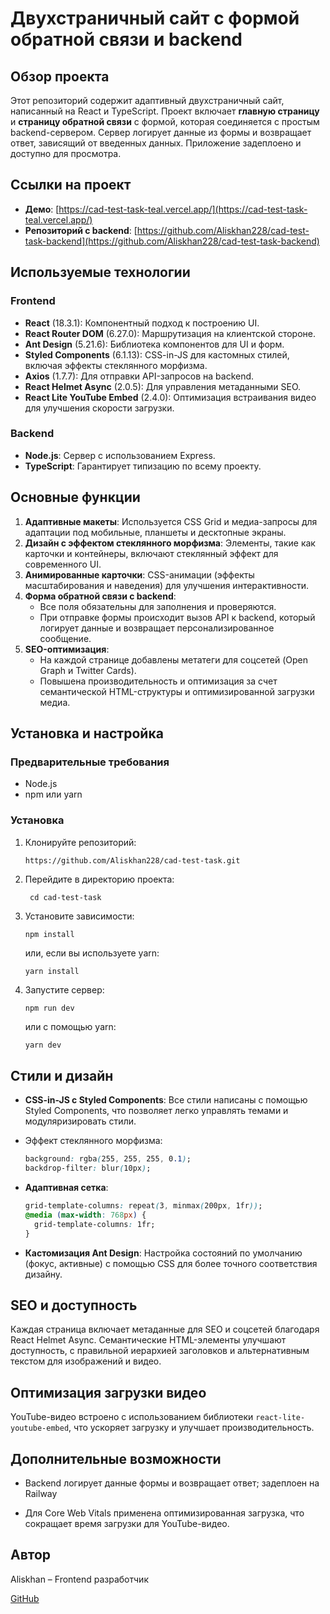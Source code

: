 # Двухстраничный сайт с формой обратной связи и backend

## Обзор проекта

Этот репозиторий содержит адаптивный двухстраничный сайт, написанный на React и TypeScript. Проект включает **главную страницу** и **страницу обратной связи** с формой, которая соединяется с простым backend-сервером. Сервер логирует данные из формы и возвращает ответ, зависящий от введенных данных. Приложение задеплоено и доступно для просмотра.

## Ссылки на проект

- **Демо**: [https://cad-test-task-teal.vercel.app/](https://cad-test-task-teal.vercel.app/)
- **Репозиторий с backend**: [https://github.com/Aliskhan228/cad-test-task-backend](https://github.com/Aliskhan228/cad-test-task-backend)

## Используемые технологии

### Frontend

- **React** (18.3.1): Компонентный подход к построению UI.
- **React Router DOM** (6.27.0): Маршрутизация на клиентской стороне.
- **Ant Design** (5.21.6): Библиотека компонентов для UI и форм.
- **Styled Components** (6.1.13): CSS-in-JS для кастомных стилей, включая эффекты стеклянного морфизма.
- **Axios** (1.7.7): Для отправки API-запросов на backend.
- **React Helmet Async** (2.0.5): Для управления метаданными SEO.
- **React Lite YouTube Embed** (2.4.0): Оптимизация встраивания видео для улучшения скорости загрузки.

### Backend

- **Node.js**: Сервер с использованием Express.
- **TypeScript**: Гарантирует типизацию по всему проекту.

## Основные функции

1. **Адаптивные макеты**: Используется CSS Grid и медиа-запросы для адаптации под мобильные, планшеты и десктопные экраны.
2. **Дизайн с эффектом стеклянного морфизма**: Элементы, такие как карточки и контейнеры, включают стеклянный эффект для современного UI.
3. **Анимированные карточки**: CSS-анимации (эффекты масштабирования и наведения) для улучшения интерактивности.
4. **Форма обратной связи с backend**:
   - Все поля обязательны для заполнения и проверяются.
   - При отправке формы происходит вызов API к backend, который логирует данные и возвращает персонализированное сообщение.
5. **SEO-оптимизация**:
   - На каждой странице добавлены метатеги для соцсетей (Open Graph и Twitter Cards).
   - Повышена производительность и оптимизация за счет семантической HTML-структуры и оптимизированной загрузки медиа.

## Установка и настройка

### Предварительные требования

- Node.js
- npm или yarn

### Установка

1. Клонируйте репозиторий:

   ```bash
   https://github.com/Aliskhan228/cad-test-task.git
   ```

2. Перейдите в директорию проекта:

   ```
    cd cad-test-task
   ```

3. Установите зависимости:

   ```
   npm install
   ```

   или, если вы используете yarn:

   ```
   yarn install
   ```

4. Запустите сервер:

   ```
   npm run dev
   ```

   или с помощью yarn:

   ```
   yarn dev
   ```

## Стили и дизайн

- **CSS-in-JS с Styled Components**: Все стили написаны с помощью Styled Components, что позволяет легко управлять темами и модуляризировать стили.

- Эффект стеклянного морфизма:

  ```css
  background: rgba(255, 255, 255, 0.1);
  backdrop-filter: blur(10px);
  ```

- **Адаптивная сетка**:

  ```css
  grid-template-columns: repeat(3, minmax(200px, 1fr));
  @media (max-width: 768px) {
    grid-template-columns: 1fr;
  }
  ```

- **Кастомизация Ant Design**: Настройка состояний по умолчанию (фокус, активные) с помощью CSS для более точного соответствия дизайну.

## SEO и доступность

Каждая страница включает метаданные для SEO и соцсетей благодаря React Helmet Async. Семантические HTML-элементы улучшают доступность, с правильной иерархией заголовков и альтернативным текстом для изображений и видео.

## Оптимизация загрузки видео

YouTube-видео встроено с использованием библиотеки `react-lite-youtube-embed`, что ускоряет загрузку и улучшает производительность.

## Дополнительные возможности

- Backend логирует данные формы и возвращает ответ; задеплоен на Railway

- Для Core Web Vitals применена оптимизированная загрузка, что сокращает время загрузки для YouTube-видео.

## Автор

Aliskhan – Frontend разработчик

[GitHub](https://github.com/Aliskhan228)
